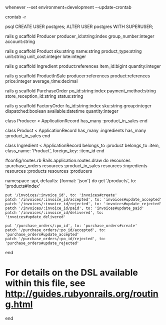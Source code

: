 whenever --set environment=development --update-crontab

crontab -r

psql
CREATE USER postgres;
ALTER USER postgres WITH SUPERUSER;

rails g scaffold Producer producer_id:string:index group_number:integer account:string

rails g scaffold Product sku:string name:string product_type:string unit:string unit_cost:integer lote:integer

rails g scaffold Ingredient product:references item_id:bigint quantity:integer

rails g scaffold ProductInSale producer:references product:references price:integer average_time:decimal

rails g scaffold PurchaseOrder po_id:string:index payment_method:string store_reception_id:string status:string

rails g scaffold FactoryOrder fo_id:string:index sku:string group:integer dispatched:boolean available:datetime quantity:integer


class Producer < ApplicationRecord
  has_many :product_in_sales
end

class Product < ApplicationRecord
  has_many :ingredients
  has_many :product_in_sales
end

class Ingredient < ApplicationRecord
  belongs_to :product
  belongs_to :item, class_name: 'Product', foreign_key: :item_id
end

#config/routes.rb
Rails.application.routes.draw do
  resources :purchase_orders
  resources :product_in_sales
  resources :ingredients
  resources :products
  resources :producers

  namespace :api, defaults: {format: 'json'} do
    get '/products', to: 'products#index'

    put '/invoices/:invoice_id', to: 'invoices#create'
    patch '/invoices/:invoice_id/accepted', to: 'invoices#update_accepted'
    patch '/invoices/:invoice_id/rejected', to: 'invoices#update_rejected'
    patch '/invoices/:invoice_id/paid', to: 'invoices#update_paid'
    patch '/invoices/:invoice_id/delivered', to: 'invoices#update_delivered'

    put '/purchase_orders/:po_id', to: 'purchase_orders#create'
    patch '/purchase_orders/:po_id/accepted', to: 'purchase_orders#update_accepted'
    patch '/purchase_orders/:po_id/rejected', to: 'purchase_orders#update_rejected'
  end
  # For details on the DSL available within this file, see http://guides.rubyonrails.org/routing.html
end
